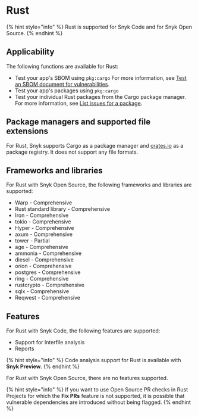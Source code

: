 # Rust

{% hint style="info" %}
Rust is supported for Snyk Code and for Snyk Open Source.
{% endhint %}

## Applicability

The following functions are available for Rust:

* Test your app's SBOM using `pkg:cargo` For more information, see [Test an SBOM document for vulnerabilities](../snyk-api/using-specific-snyk-apis/sbom-apis/rest-api-endpoint-test-an-sbom-document-for-vulnerabilities.md).
* Test your app's packages using `pkg:cargo`
* Test your individual Rust packages from the Cargo package manager. For more information, see [List issues for a package](../snyk-api/using-specific-snyk-apis/issues-list-issues-for-a-package.md).

## Package managers and supported file extensions

For Rust, Snyk supports Cargo as a package manager and [crates.io](https://crates.io/) as a package registry. It does not support any file formats.

## Frameworks and libraries

For Rust with Snyk Open Source, the following frameworks and libraries are supported:

* Warp - Comprehensive
* Rust standard library - Comprehensive
* Iron - Comprehensive
* tokio - Comprehensive
* Hyper - Comprehensive
* axum - Comprehensive
* tower - Partial
* age - Comprehensive
* ammonia - Comprehensive
* diesel - Comprehensive
* orion - Comprehensive
* postgres - Comprehensive
* ring - Comprehensive
* rustcrypto - Comprehensive
* sqlx - Comprehensive
* Reqwest - Comprehensive

## Features

For Rust with Snyk Code, the following features are supported:

* Support for Interfile analysis
* Reports

{% hint style="info" %}
Code analysis support for Rust is available with **Snyk Preview**.&#x20;
{% endhint %}

For Rust with Snyk Open Source, there are no features supported.

{% hint style="info" %}
If you want to use Open Source PR checks in Rust Projects for which the **Fix PRs** feature is not supported, it is possible that vulnerable dependencies are introduced without being flagged.
{% endhint %}
